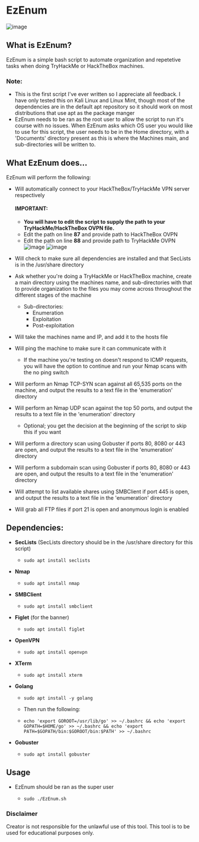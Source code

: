 # EzEnum 
 


![image](https://github.com/zBreeez3y/EzEnum/assets/98996357/f98594ee-4f43-46df-b3cf-bfb69d295695)


 ## What is EzEnum?
 EzEnum is a simple bash script to automate organization and repetetive tasks when doing TryHackMe or HackTheBox machines.
 
 ### Note: 
 - This is the first script I've ever written so I appreciate all feedback. I have only tested this on Kali Linux and Linux Mint, though most of the dependencies are in the default apt repository so it should work on most distributions that use apt as the package manger
 - EzEnum needs to be ran as the root user to allow the script to run it's course with no issues. When EzEnum asks which OS user you would like to use for this script, the user needs to be in the Home directory, with a 'Documents' directory present as this is where the Machines main, and sub-directories will be written to. 
 
 
## What EzEnum does...
EzEnum will perform the following:
- Will automatically connect to your HackTheBox/TryHackMe VPN server respectively
  #### IMPORTANT: 
   - **You will have to edit the script to supply the path to your TryHackMe/HackTheBox OVPN file.**
   - Edit the path on line **87** and provide path to HackTheBox OVPN
   - Edit the path on line **88** and provide path to TryHackMe OVPN                   
    ![image](https://user-images.githubusercontent.com/98996357/167472486-d592321c-fceb-422b-bdc2-8fbf26aec7e8.png)
    ![image](https://user-images.githubusercontent.com/98996357/167472557-d1824324-ab9e-441b-832a-0aa800d8e4cd.png)
- Will check to make sure all dependencies are installed and that SecLists is in the /usr/share directory
- Ask whether you're doing a TryHackMe or HackTheBox machine, create a main directory using the machines name, and sub-directories with that to provide organization to the files you may come across throughout the different stages of the machine
  - Sub-directories:
    - Enumeration
    - Exploitation
    - Post-exploitation

- Will take the machines name and IP, and add it to the hosts file
- Will ping the machine to make sure it can communicate with it
   - If the machine you're testing on doesn't respond to ICMP requests, you will have the option to continue and run your Nmap scans with the no ping switch 
- Will perform an Nmap TCP-SYN scan against all 65,535 ports on the machine, and output the results to a text file in the 'enumeration' directory
- Will perform an Nmap UDP scan against the top 50 ports, and output the results to a text file in the 'enumeration' directory
  - Optional; you get the decision at the beginning of the script to skip this if you want
- Will perform a directory scan using Gobuster if ports 80, 8080 or 443 are open, and output the results to a text file in the 'enumeration' directory
- Will perform a subdomain scan using Gobuster if ports 80, 8080 or 443 are open, and output the results to a text file in the 'enumeration' directory
- Will attempt to list available shares using SMBClient if port 445 is open, and output the results to a text file in the 'enumeration' directory
- Will grab all FTP files if port 21 is open and anonymous login is enabled




## Dependencies:
  - **SecLists** (SecLists directory should be in the /usr/share directory for this script)
     -     sudo apt install seclists  
  - **Nmap**
     -     sudo apt install nmap

  - **SMBClient**
     -     sudo apt install smbclient
 
  - **Figlet** (for the banner)
    -     sudo apt install figlet

  - **OpenVPN** 
    -     sudo apt install openvpn
   
  - **XTerm** 
    -     sudo apt install xterm

  - **Golang**
    -     sudo apt install -y golang 
    - Then run the following: 
    -     echo 'export GOROOT=/usr/lib/go' >> ~/.bashrc && echo 'export GOPATH=$HOME/go' >> ~/.bashrc && echo 'export PATH=$GOPATH/bin:$GOROOT/bin:$PATH' >> ~/.bashrc
  - **Gobuster** 
    -     sudo apt install gobuster
## Usage
  - EzEnum should be ran as the super user
      -     sudo ./EzEnum.sh


### Disclaimer
Creator is not responsible for the unlawful use of this tool. This tool is to be used for educational purposes only.
